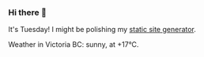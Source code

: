 ### Hi there :wave:

It's Tuesday! I might be polishing my [static site generator](https://github.com/bewuethr/pandoc-bash-blog).

Weather in Victoria BC: sunny, at +17°C.

